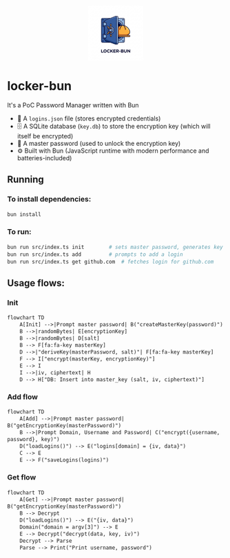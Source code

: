 <p align="center">
  <img src="assets/locker-bun-logo.png" width="128" alt="Locker Bun Logo" />
</p>

# locker-bun

It's a PoC Password Manager written with Bun

- 🔐 A `logins.json` file (stores encrypted credentials)
- 🗄 A SQLite database (`key.db`) to store the encryption key (which will itself be encrypted)
- 🔑 A master password (used to unlock the encryption key)
- ⚙️ Built with Bun (JavaScript runtime with modern performance and batteries-included)

## Running

### To install dependencies:

```bash
bun install
```

### To run:

```bash
bun run src/index.ts init        # sets master password, generates key
bun run src/index.ts add         # prompts to add a login
bun run src/index.ts get github.com  # fetches login for github.com
```

## Usage flows:

### Init

```mermaid
flowchart TD
    A[Init] -->|Prompt master password| B("createMasterKey(password)")
    B -->|randomBytes| E[encryptionKey]
    B -->|randomBytes| D[salt]
    B --> F[fa:fa-key masterKey]
    D -->|"deriveKey(masterPassword, salt)"| F[fa:fa-key masterKey]
    F --> I["encrypt(masterKey, encryptionKey)"]
    E --> I
    I -->|iv, ciphertext| H
    D --> H["DB: Insert into master_key (salt, iv, ciphertext)"]
```

### Add flow

```mermaid
flowchart TD
    A[Add] -->|Prompt master password| B("getEncryptionKey(masterPassword)")
    B -->|Prompt Domain, Username and Password| C("encrypt({username, password}, key)")
    D("loadLogins()") --> E("logins[domain] = {iv, data}")
    C --> E
    E --> F("saveLogins(logins)")
```

### Get flow

```mermaid
flowchart TD
    A[Get] -->|Prompt master password| B("getEncryptionKey(masterPassword)")
    B --> Decrypt
    D("loadLogins()") --> E("{iv, data}")
    Domain("domain = argv[3]") --> E
    E --> Decrypt("decrypt(data, key, iv)")
    Decrypt --> Parse
    Parse --> Print("Print username, password")
```


